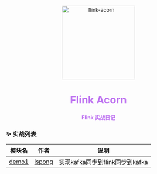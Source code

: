 <p align="center">
  <a href="https://github.com/ispong/flink-acorn" style="border-bottom: none !important;">
    <img alt="flink-acorn" width="200" src="https://github.com/ispong/flink-acorn/raw/main/logo.png">
  </a>
</p>

<h1 align="center">
    <font color="#be73f1">Flink Acorn</font>
</h1>

<h4 align="center">
    <font color="#be73f1">Flink 实战日记</font>
</h4>

### ✨ 实战列表

| 模块名  | 作者 | 说明 |
| --- | --- | --- |
| [demo1](./demo1/README.md) | [ispong](https://github.com/ispong) | 实现kafka同步到flink同步到kafka|
